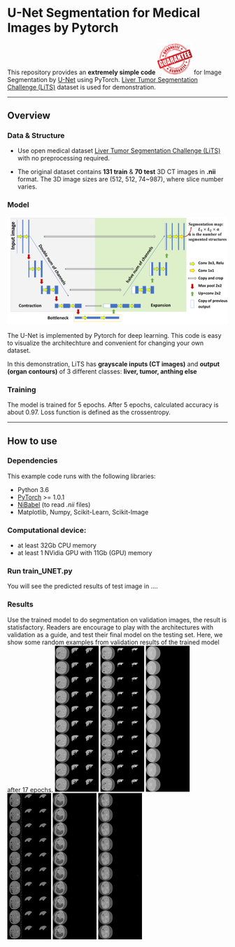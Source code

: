 # U-Net Segmentation for Medical Images by Pytorch

This repository provides an **extremely simple code** <img src="./fig/guaranteed.jpg" width="80"> for Image Segmentation by [U-Net](http://lmb.informatik.uni-freiburg.de/people/ronneber/u-net/) using PyTorch. [Liver Tumor Segmentation Challenge (LiTS)](https://competitions.codalab.org/competitions/17094) dataset is used for demonstration.

---

## Overview

### Data & Structure
* Use open medical dataset [Liver Tumor Segmentation Challenge (LiTS)](https://competitions.codalab.org/competitions/17094) with no preprocessing required.

* The original dataset contains **131 train** & **70 test** 3D CT images in **.nii** format. The 3D image sizes are (512, 512, 74\~987), where slice number varies.


### Model

<img src="./fig/0001.jpg" width="800">

The U-Net is implemented by Pytorch for deep learning. This code is easy to visualize the architechture and convenient for changing your own dataset.

In this demonstration, LiTS has **grayscale inputs (CT images)** and **output (organ contours)** of 3 different classes: **liver, tumor, anthing else**

### Training

The model is trained for 5 epochs. After 5 epochs, calculated accuracy is about 0.97. Loss function is defined as the crossentropy.


---

## How to use

### Dependencies

This example code runs with the following libraries:

* Python 3.6  
* [PyTorch](https://pytorch.org/) >= 1.0.1
* [NiBabel](https://nipy.org/nibabel/) (to read *.nii* files)
* Matplotlib, Numpy, Scikit-Learn, Scikit-Image


### Computational device:
* at least 32Gb CPU memory
* at least 1 NVidia GPU with 11Gb (GPU) memory


### Run train_UNET.py

You will see the predicted results of test image in ....



### Results

Use the trained model to do segmentation on validation images, the result is statisfactory. Readers are encourage to play with the architectures with validation as a guide, and test their final model on the testing set. Here, we show some random examples from validation results of the trained model after 17 epochs.
<img src="./fig/batch_1357_display.png" width="100">
<img src="./fig/batch_1354_display.png" width="100">
<img src="./fig/batch_338_display.png" width="100">
<img src="./fig/batch_525_display.png" width="100">
<img src="./fig/batch_893_display.png" width="100">
<img src="./fig/batch_864_display.png" width="100">
